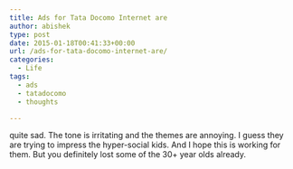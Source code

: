 ```yaml
---
title: Ads for Tata Docomo Internet are
author: abishek
type: post
date: 2015-01-18T00:41:33+00:00
url: /ads-for-tata-docomo-internet-are/
categories:
  - Life
tags:
  - ads
  - tatadocomo
  - thoughts

---
```

quite sad. The tone is irritating and the themes are annoying. I guess they are trying to impress the hyper-social kids. And I hope this is working for them. But you definitely lost some of the 30+ year olds already.